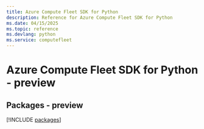 ```yaml
---
title: Azure Compute Fleet SDK for Python
description: Reference for Azure Compute Fleet SDK for Python
ms.date: 04/15/2025
ms.topic: reference
ms.devlang: python
ms.service: computefleet
---
```

# Azure Compute Fleet SDK for Python - preview
## Packages - preview
[!INCLUDE [packages](compute-fleet-index.md)]